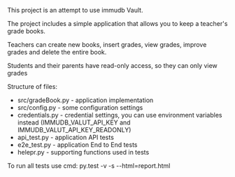 This project is an attempt to use immudb Vault.

The project includes a simple application that allows you to keep a teacher's grade books.

Teachers can create new books, insert grades, view grades, improve grades and delete the entire book.

Students and their parents have read-only access, so they can only view grades

Structure of files:
- src/gradeBook.py - application implementation
- src/config.py - some configuration settings
- credentials.py - credential settings, you can use environment variables instead (IMMUDB_VALUT_API_KEY and IMMUDB_VALUT_API_KEY_READONLY)
- api_test.py - application API tests
- e2e_test.py - application  End to End tests
- helepr.py - supporting functions used in tests

To run all tests use cmd: py.test -v -s --html=report.html

